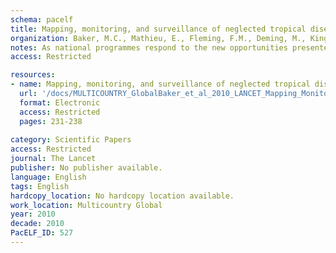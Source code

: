 ```yaml
---
schema: pacelf
title: Mapping, monitoring, and surveillance of neglected tropical diseases  towards a policy framework
organization: Baker, M.C., Mathieu, E., Fleming, F.M., Deming, M., King, J.D., Garba, A., Koroma, J.B., Bockarie, M., Kabore, A., Sankara, D.P., Molyneux, D.H.
notes: As national programmes respond to the new opportunities presented for scaling up preventive chemotherapy programmes for the coadministration of drugs to target lymphatic filariasis, onchocerciasis, schistosomiasis, soil-transmitted helminthiasis, and trachoma, possible synergies between existing disease-specific policies and protocols need to be examined. In this report we compare present policies for mapping, monitoring, and surveillance for these diseases, drawing attention to both the challenges and opportunities for integration. Although full integration of all elements of mapping, monitoring, and surveillance strategies might not be feasible for the diseases targeted through the preventive chemotherapy approach, there are opportunities for integration, and we present examples of integrated strategies. Finally, if advantage is to be taken of scaled up interventions to address neglected tropical diseases, efforts to develop rapid, inexpensive, and easy-to-use methods, whether disease-specific or integrated, should be increased. We present a framework for development of an integrated monitoring and evaluation system that combines both integrated and disease-specific strategies.
access: Restricted

resources:
- name: Mapping, monitoring, and surveillance of neglected tropical diseases  towards a policy framework
  url: '/docs/MULTICOUNTRY_GlobalBaker_et_al_2010_LANCET_Mapping_Monitoring_and_Surveillance_of_NTDs.txt'
  format: Electronic
  access: Restricted
  pages: 231-238
 
category: Scientific Papers
access: Restricted
journal: The Lancet
publisher: No publisher available. 
language: English 
tags: English 
hardcopy_location: No hardcopy location available.
work_location: Multicountry Global
year: 2010
decade: 2010
PacELF_ID: 527
---
```

